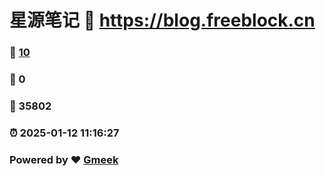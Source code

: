 # 星源笔记 :link: https://blog.freeblock.cn 
### :page_facing_up: [10](https://blog.freeblock.cn/tag.html) 
### :speech_balloon: 0 
### :hibiscus: 35802 
### :alarm_clock: 2025-01-12 11:16:27 
### Powered by :heart: [Gmeek](https://github.com/Meekdai/Gmeek)
